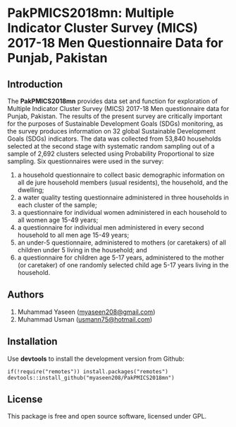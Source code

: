 # PakPMICS2018mn: Multiple Indicator Cluster Survey (MICS) 2017-18 Men Questionnaire Data for Punjab, Pakistan

## Introduction
The **PakPMICS2018mn** provides data set and function for exploration of Multiple Indicator Cluster Survey (MICS) 2017-18 Men questionnaire data for Punjab, Pakistan. The results of the present survey are critically important for the purposes of Sustainable Development Goals (SDGs) monitoring, as the survey produces information on 32 global Sustainable Development Goals (SDGs) indicators. The data was collected from 53,840 households selected at the second stage with systematic random sampling out of a sample of 2,692 clusters selected using Probability Proportional to size sampling. Six questionnaires were used in the survey: 
1. a household questionnaire to collect basic demographic information on all de jure household members (usual residents), the household, and the dwelling; 
2. a water quality testing questionnaire administered in three households in each cluster of the sample; 
3. a questionnaire for individual women administered in each household to all women age 15-49 years; 
4. a questionnaire for individual men administered in every second household to all men age 15-49 years; 
5. an under-5 questionnaire, administered to mothers (or caretakers) of all children under 5 living in the household; and 
6. a questionnaire for children age 5-17 years, administered to the mother (or caretaker) of one randomly selected child age 5-17 years living in the household.


## Authors
1. Muhammad Yaseen (myaseen208@gmail.com)
2. Muhammad Usman (usmann75@hotmail.com)

## Installation
Use **devtools** to install the development version from Github:

```{r}
if(!require("remotes")) install.packages("remotes")
devtools::install_github("myaseen208/PakPMICS2018mn")
```

## License
This package is free and open source software, licensed under GPL.
